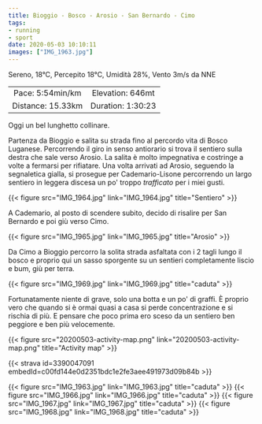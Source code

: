 ```yaml
---
title: Bioggio - Bosco - Arosio - San Bernardo - Cimo
tags:
- running
- sport
date: 2020-05-03 10:10:11
images: ["IMG_1963.jpg"]
---
```


Sereno, 18°C, Percepito 18°C, Umidità 28%, Vento 3m/s da NNE

| | |
| :-: | :-: |
| Pace: 5:54min/km | Elevation: 646mt |
| Distance: 15.33km | Duration: 1:30:23 |

Oggi un bel lunghetto collinare. 

Partenza da Bioggio e salita su strada fino al percordo vita di Bosco Luganese. Percorrendo il giro in senso antiorario si trova il sentiero sulla destra che sale verso Arosio. 
La salita è molto impegnativa e costringe a volte a fermarsi per rifiatare. Una volta arrivati ad Arosio, seguendo la segnaletica gialla, si prosegue per Cademario-Lisone percorrendo un largo sentiero in leggera discesa un po' troppo _trafficato_ per i  miei gusti.

{{< figure src="IMG_1964.jpg" link="IMG_1964.jpg" title="Sentiero" >}}

A Cademario, al posto di scendere subito, decido di risalire per San Bernardo e poi giù verso Cimo. 

{{< figure src="IMG_1965.jpg" link="IMG_1965.jpg" title="Arosio" >}}

Da Cimo a Bioggio percorro la solita strada asfaltata con i 2 tagli lungo il bosco e proprio qui un sasso sporgente su un sentieri completamente liscio e bum, giù per terra.

{{< figure src="IMG_1969.jpg" link="IMG_1969.jpg" title="caduta" >}}

Fortunatamente niente di grave, solo una botta e un po' di graffi. È proprio vero che quando si è ormai quasi a casa si perde concentrazione e si rischia di più. E pensare che poco prima ero sceso da un sentiero ben peggiore e ben più velocemente.



{{< figure src="20200503-activity-map.png" link="20200503-activity-map.png" title="Activity map" >}}


{{< strava id=3390047091 embedId=c00fd144e0d2351bdc1e2fe3aee491973d09b84b >}}

{{< figure src="IMG_1963.jpg" link="IMG_1963.jpg" title="caduta" >}}
{{< figure src="IMG_1966.jpg" link="IMG_1966.jpg" title="caduta" >}}
{{< figure src="IMG_1967.jpg" link="IMG_1967.jpg" title="caduta" >}}
{{< figure src="IMG_1968.jpg" link="IMG_1968.jpg" title="caduta" >}}
